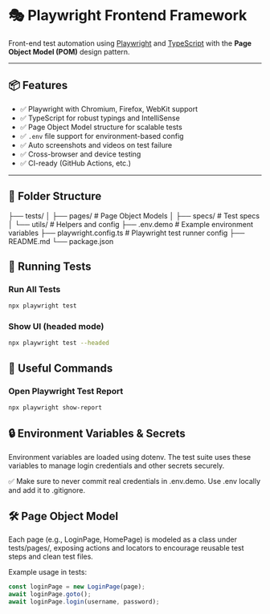 # 🎭 Playwright Frontend Framework

Front-end test automation using [Playwright](https://playwright.dev/) and [TypeScript](https://www.typescriptlang.org/) with the **Page Object Model (POM)** design pattern.

---

## 📦 Features

- ✅ Playwright with Chromium, Firefox, WebKit support
- ✅ TypeScript for robust typings and IntelliSense
- ✅ Page Object Model structure for scalable tests
- ✅ `.env` file support for environment-based config
- ✅ Auto screenshots and videos on test failure
- ✅ Cross-browser and device testing
- ✅ CI-ready (GitHub Actions, etc.)

---

## 📁 Folder Structure
├── tests/
│ ├── pages/ # Page Object Models
│ ├── specs/ # Test specs
│ └── utils/ # Helpers and config
├── .env.demo # Example environment variables
├── playwright.config.ts # Playwright test runner config
├── README.md
└── package.json


## 🚀 Running Tests

### Run All Tests

```bash
npx playwright test
```

### Show UI (headed mode)

```bash
npx playwright test --headed
```

## 🧪 Useful Commands

### Open Playwright Test Report

```bash
npx playwright show-report
```

## 🔒 Environment Variables & Secrets

Environment variables are loaded using dotenv.
The test suite uses these variables to manage login credentials and other secrets securely.

✅ Make sure to never commit real credentials in .env.demo.
Use .env locally and add it to .gitignore.


## 🛠 Page Object Model

Each page (e.g., LoginPage, HomePage) is modeled as a class under tests/pages/, exposing actions and locators to encourage reusable test steps and clean test files.

Example usage in tests:
```ts
const loginPage = new LoginPage(page);
await loginPage.goto();
await loginPage.login(username, password);
```


